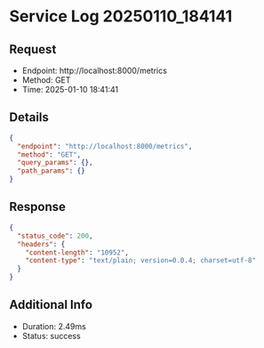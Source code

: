 # Service Log 20250110_184141

## Request
- Endpoint: http://localhost:8000/metrics
- Method: GET
- Time: 2025-01-10 18:41:41

## Details
```json
{
  "endpoint": "http://localhost:8000/metrics",
  "method": "GET",
  "query_params": {},
  "path_params": {}
}
```

## Response
```json
{
  "status_code": 200,
  "headers": {
    "content-length": "10952",
    "content-type": "text/plain; version=0.0.4; charset=utf-8"
  }
}
```

## Additional Info
- Duration: 2.49ms
- Status: success

